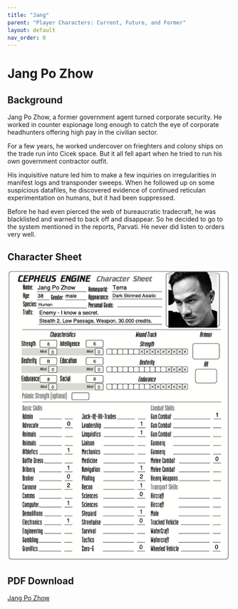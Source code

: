 ```yaml
---
title: "Jang"
parent: "Player Characters: Current, Future, and Former"
layout: default
nav_order: 0
---
```


# Jang Po Zhow

## Background

Jang Po Zhow, a former government agent turned corporate security. He worked in counter espionage long enough to catch the eye of corporate headhunters offering high pay in the civilian sector.  

For a few years,  he worked undercover on frieghters and colony ships on the trade run into Cicek space.  But it all fell apart when he tried to run his own government contractor outfit.  
 
His inquisitive nature led him to make a few inquiries on irregularities in manifest logs and transponder sweeps. When he followed up on some suspicious datafiles, he discovered evidence of continued reticulan experimentation on humans, but it had been suppressed. 

Before he had even pierced the web of bureaucratic tradecraft, he was blacklisted and warned to back off and disappear.  So he decided to go to the system mentioned in the reports, Parvati. He never did listen to orders very well.

## Character Sheet

![](<jang.png>)

## PDF Download

[Jang Po Zhow](<Jang Po Zhow 14 skill pts.pdf>)